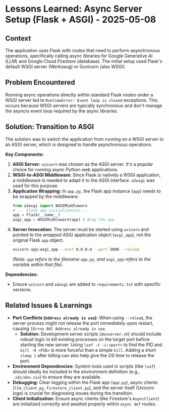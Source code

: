 # Lessons Learned: Async Server Setup (Flask + ASGI) - 2025-05-08

## Context

The application uses Flask with routes that need to perform asynchronous operations, specifically calling async libraries for Google Generative AI (LLM) and Google Cloud Firestore (database). The initial setup used Flask's default WSGI server (Werkzeug) or Gunicorn (also WSGI).

## Problem Encountered

Running async operations directly within standard Flask routes under a WSGI server led to `RuntimeError: Event loop is closed` exceptions. This occurs because WSGI servers are typically synchronous and don't manage the asyncio event loop required by the async libraries.

## Solution: Transition to ASGI

The solution was to switch the application from running on a WSGI server to an ASGI server, which is designed to handle asynchronous operations.

**Key Components:**

1.  **ASGI Server:** `uvicorn` was chosen as the ASGI server. It's a popular choice for running async Python web applications.
2.  **WSGI-to-ASGI Middleware:** Since Flask is natively a WSGI application, a middleware is needed to adapt it to the ASGI interface. `a2wsgi` was used for this purpose.
3.  **Application Wrapping:** In `app.py`, the Flask app instance (`app`) needs to be wrapped by the middleware:
    ```python
    from a2wsgi import WSGIMiddleware
    # ... Flask app initialization ...
    app = Flask(__name__)
    asgi_app = WSGIMiddleware(app) # Wrap the app
    ```
4.  **Server Invocation:** The server must be started using `uvicorn` and pointed to the *wrapped* ASGI application object (`asgi_app`), not the original Flask `app` object.
    ```bash
    uvicorn app:asgi_app --host 0.0.0.0 --port 5000 --reload
    ```
    *(Note: `app` refers to the filename `app.py`, and `asgi_app` refers to the variable within that file).*

**Dependencies:**

*   Ensure `uvicorn` and `a2wsgi` are added to `requirements.txt` with specific versions.

## Related Issues & Learnings

*   **Port Conflicts (`Address already in use`):** When using `--reload`, the server process might not release the port immediately upon restart, causing `[Errno 98] Address already in use`.
    *   **Solution:** Development server scripts (`devserver.sh`) should include robust logic to kill existing processes on the target port before starting the new server. Using `lsof -t -i:<port>` to find the PID and `kill -9 <PID>` is more forceful than a simple `kill`. Adding a short `sleep 1` after killing can also help give the OS time to release the port.
*   **Environment Dependencies:** System tools used in scripts (like `lsof`) should ideally be included in the environment definition (e.g., `.idx/dev.nix`) to ensure they are available.
*   **Debugging:** Clear logging within the Flask app (`app.py`), async clients (`llm_client.py`, `firestore_client.py`), and the server itself (Uvicorn logs) is crucial for diagnosing issues during the transition.
*   **Client Initialization:** Ensure async clients (like Firestore's `AsyncClient`) are initialized correctly and awaited properly within `async def` routes.
